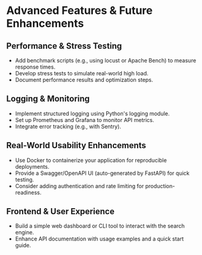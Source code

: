 # Advanced Features & Future Enhancements

## Performance & Stress Testing
- Add benchmark scripts (e.g., using locust or Apache Bench) to measure response times.
- Develop stress tests to simulate real-world high load.
- Document performance results and optimization steps.

## Logging & Monitoring
- Implement structured logging using Python's logging module.
- Set up Prometheus and Grafana to monitor API metrics.
- Integrate error tracking (e.g., with Sentry).

## Real-World Usability Enhancements
- Use Docker to containerize your application for reproducible deployments.
- Provide a Swagger/OpenAPI UI (auto-generated by FastAPI) for quick testing.
- Consider adding authentication and rate limiting for production-readiness.

## Frontend & User Experience
- Build a simple web dashboard or CLI tool to interact with the search engine.
- Enhance API documentation with usage examples and a quick start guide.
